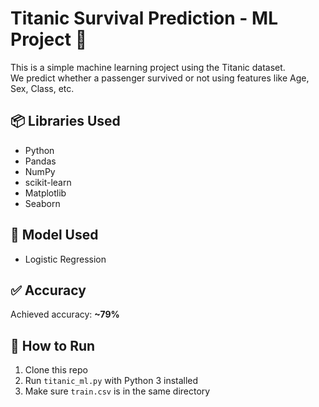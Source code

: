 # Titanic Survival Prediction - ML Project 🚢

This is a simple machine learning project using the Titanic dataset.  
We predict whether a passenger survived or not using features like Age, Sex, Class, etc.

## 📦 Libraries Used
- Python
- Pandas
- NumPy
- scikit-learn
- Matplotlib
- Seaborn

## 🧠 Model Used
- Logistic Regression

## ✅ Accuracy
Achieved accuracy: **~79%**

## 📁 How to Run
1. Clone this repo
2. Run `titanic_ml.py` with Python 3 installed
3. Make sure `train.csv` is in the same directory
